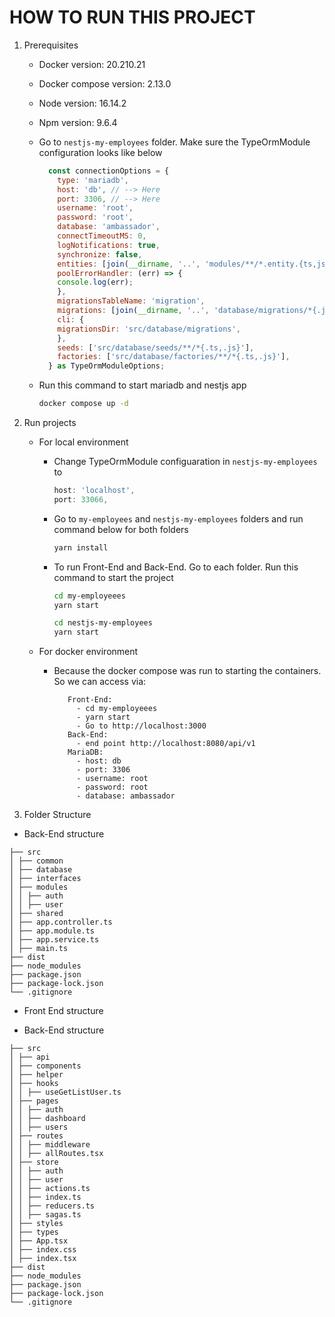 # HOW TO RUN THIS PROJECT

1.  Prerequisites

    - Docker version: 20.210.21
    - Docker compose version: 2.13.0
    - Node version: 16.14.2
    - Npm version: 9.6.4
    - Go to `nestjs-my-employees` folder. Make sure the TypeOrmModule configuration looks like below

      ```js
        const connectionOptions = {
          type: 'mariadb',
          host: 'db', // --> Here
          port: 3306, // --> Here
          username: 'root',
          password: 'root',
          database: 'ambassador',
          connectTimeoutMS: 0,
          logNotifications: true,
          synchronize: false,
          entities: [join(__dirname, '..', 'modules/**/*.entity.{ts,js}')],
          poolErrorHandler: (err) => {
          console.log(err);
          },
          migrationsTableName: 'migration',
          migrations: [join(__dirname, '..', 'database/migrations/*{.js,.ts}')],
          cli: {
          migrationsDir: 'src/database/migrations',
          },
          seeds: ['src/database/seeds/**/*{.ts,.js}'],
          factories: ['src/database/factories/**/*{.ts,.js}'],
        } as TypeOrmModuleOptions;
      ```

    - Run this command to start mariadb and nestjs app

      ```bash
      docker compose up -d
      ```

2.  Run projects

    - For local environment

      - Change TypeOrmModule configuaration in `nestjs-my-employees` to

        ```javascript
        host: 'localhost',
        port: 33066,
        ```

      - Go to `my-employees` and `nestjs-my-employees` folders and run command below for both folders

        ```bash
        yarn install
        ```

      - To run Front-End and Back-End. Go to each folder. Run this command to start the project

        ```bash
        cd my-employeees
        yarn start

        cd nestjs-my-employees
        yarn start
        ```

    - For docker environment
      - Because the docker compose was run to starting the containers. So we can access via:
        ```
           Front-End:
             - cd my-employeees
             - yarn start
             - Go to http://localhost:3000
           Back-End:
             - end point http://localhost:8080/api/v1
           MariaDB:
             - host: db
             - port: 3306
             - username: root
             - password: root
             - database: ambassador
        ```

3.  Folder Structure

- Back-End structure

```
├── src
│ ├── common
│ ├── database
│ ├── interfaces
│ ├── modules
│ │ ├── auth
│ │ ├── user
│ ├── shared
│ ├── app.controller.ts
│ ├── app.module.ts
│ ├── app.service.ts
│ ├── main.ts
├── dist
├── node_modules
├── package.json
├── package-lock.json
└── .gitignore
```

- Front End structure

- Back-End structure

```
├── src
│ ├── api
│ ├── components
│ ├── helper
│ ├── hooks
│ │ ├── useGetListUser.ts
│ ├── pages
│ │ ├── auth
│ │ ├── dashboard
│ │ ├── users
│ ├── routes
│ │ ├── middleware
│ │ ├── allRoutes.tsx
│ ├── store
│ │ ├── auth
│ │ ├── user
│ │ ├── actions.ts
│ │ ├── index.ts
│ │ ├── reducers.ts
│ │ ├── sagas.ts
│ ├── styles
│ ├── types
│ ├── App.tsx
│ ├── index.css
│ ├── index.tsx
├── dist
├── node_modules
├── package.json
├── package-lock.json
└── .gitignore
```

